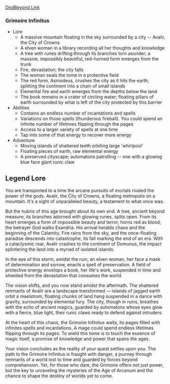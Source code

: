 
[DndBeyond Link](https://www.dndbeyond.com/magic-items/7771315-_grimoire-infinitus-rotld)

### Grimoire Infinitus

* Lore
	* A massive mountain floating in the sky surrounded by a city -- Avalir, the City of Crowns
	* A elven woman in a library recording all her thoughts and knowledge
	* A tree with runes drifting through its branches torn asunder; a massive, impossibly beautiful, red-horned form emerges from the trunk
	* Fire, devastation; the city falls
	* The woman seals the tome in a protective field
	* The red form, Asmodeus, crushes the city as it hits the earth; splitting the continent into a chain of small islands
	* Elemental fire and earth emerges from the depths below the land
	* The book remains in a crater of circling water; floating pillars of earth surrounded by what is left of the city protected by this barrier
* Abilities
	* Contains an endless number of incantations and spells
	* Variations on those spells (thunderous fireball). You could spend an infinite number of lifetimes flipping through the pages
	* Access to a larger variety of spells at one time
	* Tap into some of that energy to recover more energy
* Adventure
	* Moving islands of shattered teeth orbiting large 'whirlpool'
	* Floating pieces of earth, raw elemental energy
	* A preserved cityscape; automatons patrolling -- one with a glowing blue face giant runic claw

## Legend Lore

You are transported to a time the arcane pursuits of mortals rivaled the power of the gods. Avalir, the City of Crowns, a floating metropolis on a mountain. It's a sight of unparalleled beauty, a testament to what once was.

But the hubris of this age brought about its own end. A tree, ancient beyond measure, its branches adorned with glowing runes, splits open. From its heart emerges a form of impossible beauty and terror, horns red as blood; the betrayer God walks Exandria. His arrival heralds chaos and the beginning of the Calamity. Fire rains from the sky, and the once-floating paradise descends into catastrophe, its fall marking the end of an era. With a cataclysmic roar, Avalir crashes to the continent of Domunus, the impact splintering the land into a myriad of isolated islands.

In the eye of this storm, amidst the ruin, an elven woman, her face a mask of determination and sorrow, enacts a spell of preservation. A field of protective energy envelops a book, her life's work, suspended in time and shielded from the devastation that consumes the world.

The vision shifts, and you now stand amidst the aftermath. The shattered remnants of Avalir are a landscape transformed — islands of jagged earth orbit a maelstrom, floating chunks of land hang suspended in a dance with gravity, surrounded by elemental fury. The city, though in ruins, breathes with the echo of ancient magics, guarded by automatons whose eyes glow with a fierce, blue light, their runic claws ready to defend against intruders.

At the heart of this chaos, the Grimoire Infinitus waits, its pages filled with infinites spells and incantations. A mage could spend endless lifetimes flipping through its pages. To wield this tome is to touch the essence of magic itself, a promise of knowledge and power that spans the ages.

Your vision concludes as the reality of your quest settles upon you. The path to the Grimoire Infinitus is fraught with danger, a journey through remnants of a world lost to time and guarded by forces beyond comprehension. Yet, for those who dare, the Grimoire offers not just power, but the key to unraveling the mysteries of the Age of Arcanum and the chance to shape the destiny of worlds yet to come.